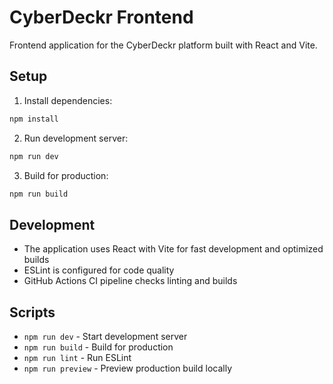 # CyberDeckr Frontend

Frontend application for the CyberDeckr platform built with React and Vite.

## Setup

1. Install dependencies:
```bash
npm install
```

2. Run development server:
```bash
npm run dev
```

3. Build for production:
```bash
npm run build
```

## Development

- The application uses React with Vite for fast development and optimized builds
- ESLint is configured for code quality
- GitHub Actions CI pipeline checks linting and builds

## Scripts

- `npm run dev` - Start development server
- `npm run build` - Build for production
- `npm run lint` - Run ESLint
- `npm run preview` - Preview production build locally 